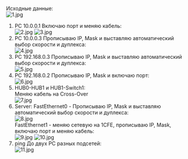 Исходные данные:\
![1.jpg](1.jpg)
1. PC 10.0.0.1
Включаю порт и меняю кабель:\
![2.jpg](2.jpg)
![3.jpg](3.jpg)
2. PC 10.0.0.3
Прописываю IP, Mask и выставляю автоматический выбор скорости и дуплекса:\
![4.jpg](4.jpg)
3. PC 192.168.0.3
Прописываю IP, Mask и выставляю автоматический выбор скорости и дуплекса:\
![5.jpg](5.jpg)
4. PC 192.168.0.2
Прописываю IP, Mask и включаю порт:\
![6.jpg](6.jpg)
5. HUB0-HUB1 и HUB1-Switch1:\
Меняю кабель на Cross-Over\
![7.jpg](7.jpg)
6. Server:
FastEthernet0 - Прописываю IP, Mask и выставляю автоматический выбор скорости и дуплекса:\
![8.jpg](8.jpg)\
FastEthernet1 - меняю сетевую на 1CFE, прописываю IP, Mask, включаю порт и меняю кабель:\
![9.jpg](9.jpg)
![10.jpg](10.jpg)
7. ping До двух PC разных подсетей:\
![11.jpg](11.jpg)
